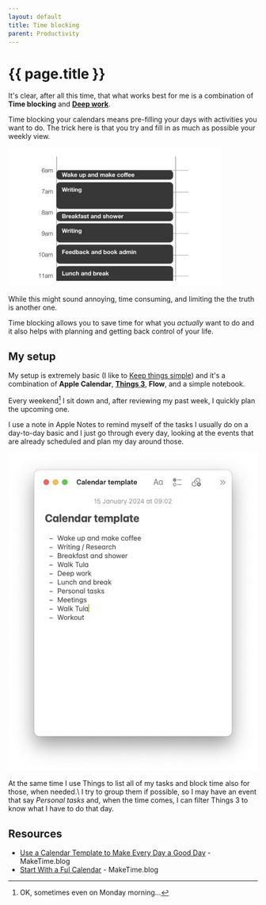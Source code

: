 ```yaml
---
layout: default
title: Time blocking
parent: Productivity
---
```


# {{ page.title }}

It's clear, after all this time, that what works best for me is a combination of **Time blocking** and **[Deep work](/docs/productivity/deep-work)**.

Time blocking your calendars means pre-filling your days with activities you want to do. The trick here is that you try and fill in as much as possible your weekly view.

![](/assets/images/2024-01-15_time-blocking.png)

While this might sound annoying, time consuming, and limiting the the truth is another one.

Time blocking allows you to save time for what you *actually* want to do and it also helps with planning and getting back control of your life.

## My setup

My setup is extremely basic (I like to [Keep things simple](/docs/productivity/keep-it-simple)) and it's a combination of **Apple Calendar**, **[Things 3](/docs/apps/task-managers/things3)**, **Flow**, and a simple notebook.

Every weekend[^weekend] I sit down and, after reviewing my past week, I quickly plan the upcoming one.

I use a note in Apple Notes to remind myself of the tasks I usually do on a day-to-day basic and I just go through every day, looking at the events that are already scheduled and plan my day around those.

[^weekend]: OK, sometimes even on Monday morning...

![A note in Apple Notes with a list of tasks or events I need or want to do most days](/assets/images/2024-01-15_make-time.png)

At the same time I use Things to list all of my tasks and block time also for those, when needed.\ 
I try to group them if possible, so I may have an event that say *Personal tasks* and, when the time comes, I can filter Things 3 to know what I have to do that day.

## Resources

- [Use a Calendar Template to Make Every Day a Good Day](https://maketime.blog/article/calendar-template/) - MakeTime.blog
- [Start With a Ful Calendar](https://maketime.blog/article/start-with-a-full-calendar/) - MakeTime.blog